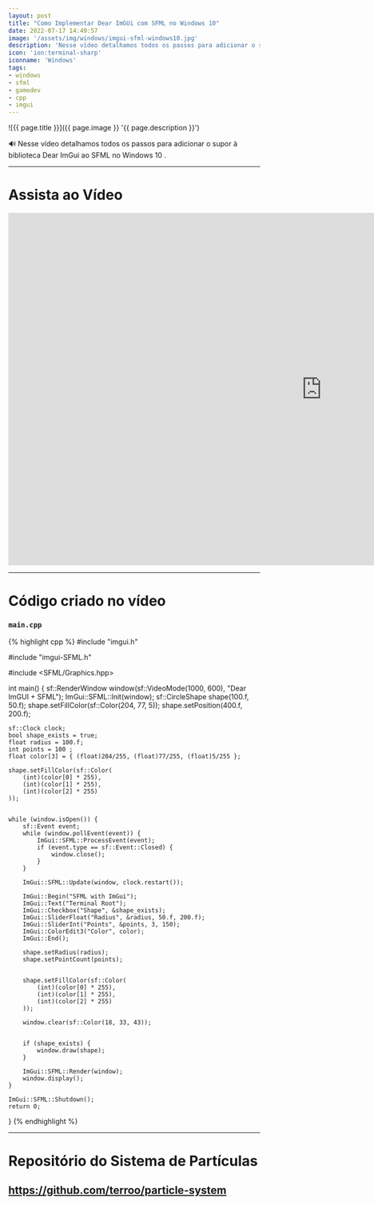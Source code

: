 ```yaml
---
layout: post
title: "Como Implementar Dear ImGUi com SFML no Windows 10"
date: 2022-07-17 14:49:57
image: '/assets/img/windows/imgui-sfml-windows10.jpg'
description: 'Nesse vídeo detalhamos todos os passos para adicionar o supor à biblioteca Dear ImGui ao SFML no Windows 10 .'
icon: 'ion:terminal-sharp'
iconname: 'Windows'
tags:
- windows
- sfml
- gamedev
- cpp
- imgui
---
```


![{{ page.title }}]({{ page.image }} '{{ page.description }}')

🔊 Nesse vídeo detalhamos todos os passos para adicionar o supor à biblioteca Dear ImGui ao SFML no Windows 10 .

---

# Assista ao Vídeo

<iframe width="1253" height="705" src="https://www.youtube.com/embed/1r4Slhmkz_c" title="YouTube video player" frameborder="0" allow="accelerometer; autoplay; clipboard-write; encrypted-media; gyroscope; picture-in-picture" allowfullscreen></iframe>

---

# Código criado no vídeo

### `main.cpp`

{% highlight cpp %}
#include "imgui.h"

#include "imgui-SFML.h"

#include <SFML/Graphics.hpp>

int main() {
    sf::RenderWindow window(sf::VideoMode(1000, 600), "Dear ImGUI + SFML");
    ImGui::SFML::Init(window);
    sf::CircleShape shape(100.f, 50.f);
    shape.setFillColor(sf::Color(204, 77, 5));
    shape.setPosition(400.f, 200.f);

    sf::Clock clock;
    bool shape_exists = true;
    float radius = 100.f;
    int points = 100 ;
    float color[3] = { (float)204/255, (float)77/255, (float)5/255 };
   
    shape.setFillColor(sf::Color(
        (int)(color[0] * 255),
        (int)(color[1] * 255),
        (int)(color[2] * 255)
    ));


    while (window.isOpen()) {
        sf::Event event;
        while (window.pollEvent(event)) {
            ImGui::SFML::ProcessEvent(event);
            if (event.type == sf::Event::Closed) {
                window.close();
            }
        }

        ImGui::SFML::Update(window, clock.restart());

        ImGui::Begin("SFML with ImGui");
        ImGui::Text("Terminal Root");
        ImGui::Checkbox("Shape", &shape_exists);
        ImGui::SliderFloat("Radius", &radius, 50.f, 200.f);
        ImGui::SliderInt("Points", &points, 3, 150);
        ImGui::ColorEdit3("Color", color);
        ImGui::End();

        shape.setRadius(radius);
        shape.setPointCount(points);

       
        shape.setFillColor(sf::Color(
            (int)(color[0] * 255),
            (int)(color[1] * 255),
            (int)(color[2] * 255)
        ));

        window.clear(sf::Color(18, 33, 43));

       
        if (shape_exists) {
            window.draw(shape);
        }

        ImGui::SFML::Render(window);
        window.display();
    }

    ImGui::SFML::Shutdown();
    return 0;
}
{% endhighlight %}

---

# Repositório do Sistema de Partículas
## <https://github.com/terroo/particle-system>


